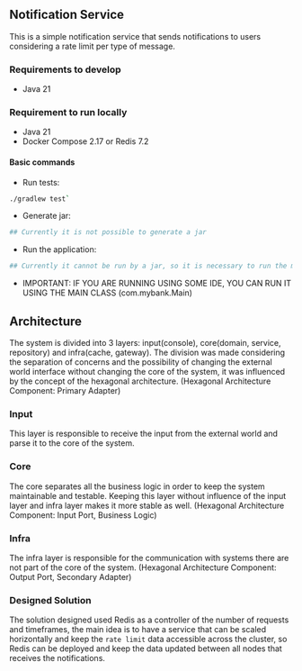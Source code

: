 ## Notification Service
This is a simple notification service that sends notifications to users considering a rate limit per type of message.

### Requirements to develop 
- Java 21

### Requirement to run locally
- Java 21
- Docker Compose 2.17 or Redis 7.2

#### Basic commands
- Run tests: 
```bash
./gradlew test`
```

- Generate jar:
```bash
## Currently it is not possible to generate a jar
```

- Run the application:
```bash
## Currently it cannot be run by a jar, so it is necessary to run the main class
```

- IMPORTANT: IF YOU ARE RUNNING USING SOME IDE, YOU CAN RUN IT USING THE MAIN CLASS (com.mybank.Main) 


## Architecture
The system is divided into 3 layers: input(console), core(domain, service, repository) and infra(cache, gateway).
The division was made considering the separation of concerns and the possibility of changing the external world interface without changing the core of the system, 
it was influenced by the concept of the hexagonal architecture. (Hexagonal Architecture Component: Primary Adapter)

### Input
This layer is responsible to receive the input from the external world and parse it to the core of the system. 

### Core
The core separates all the business logic in order to keep the system maintainable and testable.
Keeping this layer without influence of the input layer and infra layer makes it more stable as well. (Hexagonal Architecture Component: Input Port, Business Logic)

### Infra
The infra layer is responsible for the communication with systems there are not part of the core of the system. (Hexagonal Architecture Component: Output Port, Secondary Adapter)

### Designed Solution
The solution designed used Redis as a controller of the number of requests and timeframes, the main idea is to have a service
that can be scaled horizontally and keep the `rate limit` data accessible across the cluster, so Redis can be deployed and keep the data updated
between all nodes that receives the notifications.
